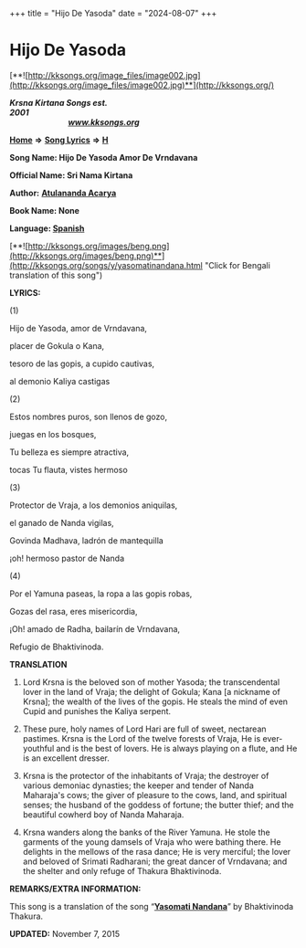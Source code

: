 +++
title = "Hijo De Yasoda"
date = "2024-08-07"
+++

# Hijo De Yasoda
[**![http://kksongs.org/image_files/image002.jpg](http://kksongs.org/image_files/image002.jpg)**](http://kksongs.org/)

**_Krsna Kirtana Songs est. 2001_**                                                                                                                                                 **_www.kksongs.org_**

[**Home**](http://kksongs.org/) **⇒** [**Song Lyrics**](http://kksongs.org/lyrics.html) **⇒** [**H**](http://kksongs.org/songs/song_h.html)

**Song Name: Hijo De Yasoda Amor De Vrndavana**

**Official Name: Sri Nama Kirtana**

**Author:** [**Atulananda Acarya**](http://kksongs.org/authors/list/atulananda.html)

**Book Name: None**

**Language: [Spanish](http://kksongs.org/language/list/spanish.html)**

[**![http://kksongs.org/images/beng.png](http://kksongs.org/images/beng.png)**](http://kksongs.org/songs/y/yasomatinandana.html "Click for Bengali translation of this song")

**LYRICS:**

(1)

Hijo de Yasoda, amor de Vrndavana,

placer de Gokula o Kana,

tesoro de las gopis, a cupido cautivas,

al demonio Kaliya castigas

(2)

Estos nombres puros, son llenos de gozo,

juegas en los bosques,

Tu belleza es siempre atractiva,

tocas Tu flauta, vistes hermoso

(3)

Protector de Vraja, a los demonios aniquilas,

el ganado de Nanda vigilas,

Govinda Madhava, ladrón de mantequilla

¡oh! hermoso pastor de Nanda

(4)

Por el Yamuna paseas, la ropa a las gopis robas,

Gozas del rasa, eres misericordia,

¡Oh! amado de Radha, bailarín de Vrndavana,

Refugio de Bhaktivinoda.

**TRANSLATION**

1) Lord Krsna is the beloved son of mother Yasoda; the transcendental lover in the land of Vraja; the delight of Gokula; Kana \[a nickname of Krsna\]; the wealth of the lives of the gopis. He steals the mind of even Cupid and punishes the Kaliya serpent.

2) These pure, holy names of Lord Hari are full of sweet, nectarean pastimes. Krsna is the Lord of the twelve forests of Vraja, He is ever-youthful and is the best of lovers. He is always playing on a flute, and He is an excellent dresser.

3) Krsna is the protector of the inhabitants of Vraja; the destroyer of various demoniac dynasties; the keeper and tender of Nanda Maharaja's cows; the giver of pleasure to the cows, land, and spiritual senses; the husband of the goddess of fortune; the butter thief; and the beautiful cowherd boy of Nanda Maharaja.

4) Krsna wanders along the banks of the River Yamuna. He stole the garments of the young damsels of Vraja who were bathing there. He delights in the mellows of the rasa dance; He is very merciful; the lover and beloved of Srimati Radharani; the great dancer of Vrndavana; and the shelter and only refuge of Thakura Bhaktivinoda.

**REMARKS/EXTRA INFORMATION:**

This song is a translation of the song “**[Yasomati Nandana](http://kksongs.org/songs/y/yasomatinandana.html)**” by Bhaktivinoda Thakura.

**UPDATED:** November 7, 2015